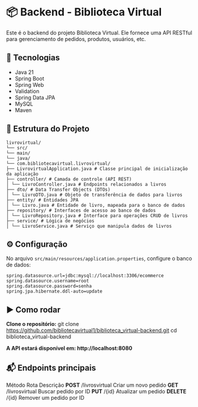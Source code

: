 # 📦 **Backend - Biblioteca Virtual**

Este é o backend do projeto Biblioteca Virtual. Ele fornece uma API RESTful para gerenciamento de pedidos, produtos, usuários, etc.

## 🚀 Tecnologias

- Java 21
- Spring Boot
- Spring Web
- Validation
- Spring Data JPA
- MySQL
- Maven

## 📁 Estrutura do Projeto

```
livrovirtual/ 
└── src/ 
└── main/ 
└── java/ 
└── com.bibliotecavirtual.livrovirtual/ 
├── LivrovirtualApplication.java # Classe principal de inicialização da aplicação 
├── controller/ # Camada de controle (API REST) 
│ └── LivroController.java # Endpoints relacionados a livros 
├── dto/ # Data Transfer Objects (DTOs) 
│ └── LivroDTO.java # Objeto de transferência de dados para livros 
├── entity/ # Entidades JPA 
│ └── Livro.java # Entidade de livro, mapeada para o banco de dados 
├── repository/ # Interfaces de acesso ao banco de dados 
│ └── LivroRepository.java # Interface para operações CRUD de livros 
├── service/ # Lógica de negócios 
│ └── LivroService.java # Serviço que manipula dados de livros
```
## ⚙️ Configuração

No arquivo `src/main/resources/application.properties`, configure o banco de dados:

```properties
spring.datasource.url=jdbc:mysql://localhost:3306/ecommerce
spring.datasource.username=root
spring.datasource.password=senha
spring.jpa.hibernate.ddl-auto=update
```

## ▶️ **Como rodar**
**Clone o repositório:**
git clone https://github.com/bibliotecavirtual1/biblioteca_virtual-backend.git
cd biblioteca_virtual-backend


**A API estará disponível em: http://localhost:8080**

## 📬 **Endpoints principais**

Método	Rota	Descrição
**POST**	/livrosvirtual	Criar um novo pedido
**GET**	/livrosvirtual	Buscar pedido por ID
**PUT**	/{id}	Atualizar um pedido
**DELETE**	/{id}	Remover um pedido por ID
